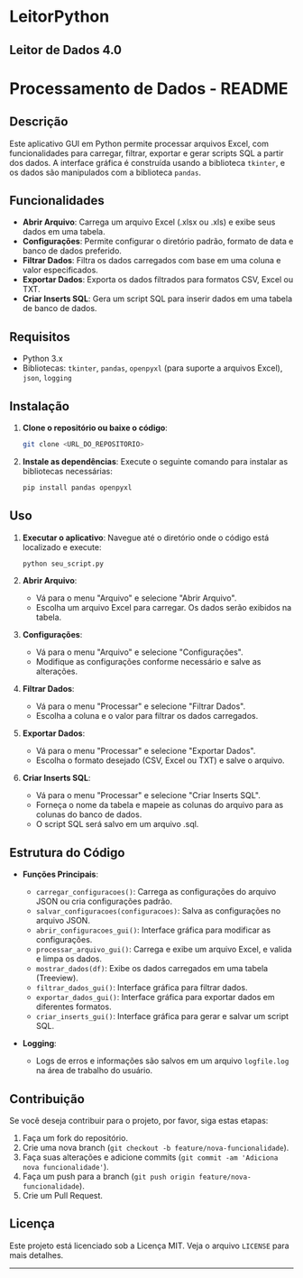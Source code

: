 # LeitorPython
Leitor de Dados 4.0
---

# Processamento de Dados - README

## Descrição

Este aplicativo GUI em Python permite processar arquivos Excel, com funcionalidades para carregar, filtrar, exportar e gerar scripts SQL a partir dos dados. A interface gráfica é construída usando a biblioteca `tkinter`, e os dados são manipulados com a biblioteca `pandas`.

## Funcionalidades

- **Abrir Arquivo**: Carrega um arquivo Excel (.xlsx ou .xls) e exibe seus dados em uma tabela.
- **Configurações**: Permite configurar o diretório padrão, formato de data e banco de dados preferido.
- **Filtrar Dados**: Filtra os dados carregados com base em uma coluna e valor especificados.
- **Exportar Dados**: Exporta os dados filtrados para formatos CSV, Excel ou TXT.
- **Criar Inserts SQL**: Gera um script SQL para inserir dados em uma tabela de banco de dados.

## Requisitos

- Python 3.x
- Bibliotecas: `tkinter`, `pandas`, `openpyxl` (para suporte a arquivos Excel), `json`, `logging`

## Instalação

1. **Clone o repositório ou baixe o código**:
   ```bash
   git clone <URL_DO_REPOSITORIO>
   ```

2. **Instale as dependências**:
   Execute o seguinte comando para instalar as bibliotecas necessárias:
   ```bash
   pip install pandas openpyxl
   ```

## Uso

1. **Executar o aplicativo**:
   Navegue até o diretório onde o código está localizado e execute:
   ```bash
   python seu_script.py
   ```

2. **Abrir Arquivo**:
   - Vá para o menu "Arquivo" e selecione "Abrir Arquivo".
   - Escolha um arquivo Excel para carregar. Os dados serão exibidos na tabela.

3. **Configurações**:
   - Vá para o menu "Arquivo" e selecione "Configurações".
   - Modifique as configurações conforme necessário e salve as alterações.

4. **Filtrar Dados**:
   - Vá para o menu "Processar" e selecione "Filtrar Dados".
   - Escolha a coluna e o valor para filtrar os dados carregados.

5. **Exportar Dados**:
   - Vá para o menu "Processar" e selecione "Exportar Dados".
   - Escolha o formato desejado (CSV, Excel ou TXT) e salve o arquivo.

6. **Criar Inserts SQL**:
   - Vá para o menu "Processar" e selecione "Criar Inserts SQL".
   - Forneça o nome da tabela e mapeie as colunas do arquivo para as colunas do banco de dados.
   - O script SQL será salvo em um arquivo .sql.

## Estrutura do Código

- **Funções Principais**:
  - `carregar_configuracoes()`: Carrega as configurações do arquivo JSON ou cria configurações padrão.
  - `salvar_configuracoes(configuracoes)`: Salva as configurações no arquivo JSON.
  - `abrir_configuracoes_gui()`: Interface gráfica para modificar as configurações.
  - `processar_arquivo_gui()`: Carrega e exibe um arquivo Excel, e valida e limpa os dados.
  - `mostrar_dados(df)`: Exibe os dados carregados em uma tabela (Treeview).
  - `filtrar_dados_gui()`: Interface gráfica para filtrar dados.
  - `exportar_dados_gui()`: Interface gráfica para exportar dados em diferentes formatos.
  - `criar_inserts_gui()`: Interface gráfica para gerar e salvar um script SQL.

- **Logging**:
  - Logs de erros e informações são salvos em um arquivo `logfile.log` na área de trabalho do usuário.

## Contribuição

Se você deseja contribuir para o projeto, por favor, siga estas etapas:
1. Faça um fork do repositório.
2. Crie uma nova branch (`git checkout -b feature/nova-funcionalidade`).
3. Faça suas alterações e adicione commits (`git commit -am 'Adiciona nova funcionalidade'`).
4. Faça um push para a branch (`git push origin feature/nova-funcionalidade`).
5. Crie um Pull Request.

## Licença

Este projeto está licenciado sob a Licença MIT. Veja o arquivo `LICENSE` para mais detalhes.

---

